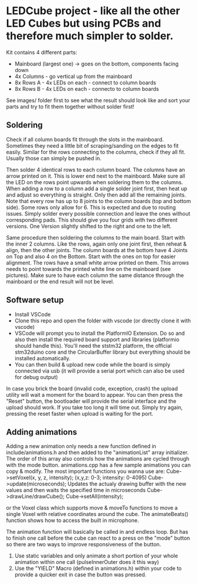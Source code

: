# LEDCube project - like all the other LED Cubes but using PCBs and therefore much simpler to solder.

Kit contains 4 different parts:
 - Mainboard (largest one) -> goes on the bottom, components facing down
 - 4x Columns - go vertical up from the mainboard
 - 8x Rows A - 4x LEDs on each - connect to column boards
 - 8x Rows B - 4x LEDs on each - connecto to column boards

See images/ folder first to see what the result should look like and sort your parts and try to fit them together without solder first!

## Soldering

Check if all column boards fit through the slots in the mainboard. Sometimes they need a little bit of scraping/sanding on the edges to fit easily.
Similar for the rows connecting to the columns, check if they all fit. Usually those can simply be pushed in.

Then solder 4 identical rows to each column board. The columns have an arrow printed on it. This is lower end next to the mainboard. Make sure all the LED on the rows point upwards when soldering them to the columns.
When adding a row to a column add a single solder joint first, then heat up and adjust so everything is straight. Only then add all the remaining joints.
Note that every row has up to 8 joints to the column boards (top and bottom side). Some rows only allow for 6. This is expected and due to routing issues.
Simply solder every possible connection and leave the ones without corresponding pads.
This should give you four grids with two different versions. One Version slightly shifted to the right and one to the left.

Same procedure then soldering the columns to the main board. Start with the inner 2 columns.
Like the rows, again only one joint first, then reheat & align, then the other joints.
The column boards at the bottom have 4 Joints on Top and also 4 on the Bottom. Start with the ones on top for easier alignment.
The rows have a small white arrow printed on them. This arrows needs to point towards the printed white line on the mainboard (see pictures).
Make sure to have each column the same distance through the mainboard or the end result will not be level.

## Software setup
 - Install VSCode
 - Clone this repo and open the folder with vscode (or directly clone it with vscode)
 - VSCode will prompt you to install the PlatformIO Extension. Do so and also then install the required board support and libraries (platformio should handle this). You'll need the ststm32 platform, the official stm32duino core and the CircularBuffer library but everything should be installed automatically.
 - You can then build & upload new code while the board is simply connected via usb (it will provide a serial port which can also be used for debug output)

 In case you brick the board (invalid code, exception, crash) the upload utility will wait a moment for the board to appear. You can then press the "Reset" button, the bootloader will provide the serial interface and the upload should work. If you take too long it will time out. Simply try again, pressing the reset faster when upload is waiting for the port.

 ## Adding animations
Adding a new animation only needs a new function defined in include/animations.h and then added to the "animationList" array initializer. The order of this array also controls how the animations are cycled through with the mode button.
animations.cpp has a few sample animations you can copy & modify. The most important functions you wanna use are:
Cube->setVoxel(x, y, z, intensity); (x,y,z: 0-3; intensity: 0-4095)
Cube->update(microseconds); Updates the actualy drawing buffer with the new values and then waits the specified time in microseconds
Cube->drawLine/drawCube();
Cube->setAll(intensity);

or the Voxel class which supports move & moveTo functions to move a single Voxel with relative coordinates around the cube.
The animateBeats() function shows how to access the built in microphone.

The animation function will basically be called in and endless loop. But has to finish one call before the cube can react to a press on the "mode" button so there are two ways to improve responsiveness of the button.
1. Use static variables and only animate a short portion of your whole animation within one call (pulseInnerOuter does it this way)
2. Use the "YIELD" Macro (defined in animations.h) within your code to provide a quicker exit in case the button was pressed.